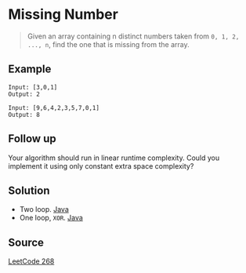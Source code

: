 # Missing Number

> Given an array containing n distinct numbers taken from `0, 1, 2, ..., n`, find the one that is missing from the array.

## Example

```
Input: [3,0,1]
Output: 2
```

```
Input: [9,6,4,2,3,5,7,0,1]
Output: 8
```

## Follow up

Your algorithm should run in linear runtime complexity. Could you implement it using only constant extra space complexity?

## Solution

- Two loop. [Java](solution1.java)
- One loop, `XOR`. [Java](solution2.java)

## Source

[LeetCode 268](https://leetcode.com/problems/missing-number/)